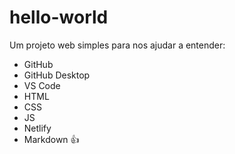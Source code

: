 # hello-world
Um projeto web simples para nos ajudar a entender:
- GitHub
- GitHub Desktop
- VS Code
- HTML
- CSS
- JS
- Netlify
- Markdown :+1:

